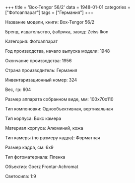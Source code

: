 +++
title = 'Box-Tengor 56/2'
data = 1948-01-01
categories = ["Фотоаппарат"]
tags = ["Германия"]
+++

Название модели, книги: Box-Tengor 56/2

Бренд, издательство, фабрика, завод: Zeiss Ikon

Категория: Фотоаппарат

Год производства, начало выпуска модели: 1948

Окончание производства: 1956

Страна производитель: Германия

Инвентаризационный номер: 324

Вес, гр: 604

Размер аппарата  собранном виде, мм: 100х70х110

Тип компоновки: Однообъективная, вертикальная

Тип корпуса: Бокс камера

Материал корпуса: Алюминий, кожа

Тип камеры (по размеру кадра): Форматная

Размер кадра, см: 6х9

Тип фотоматериала: Пленка

Объектив: Goerz Frontar-Achromat

Светосила: 1:9

